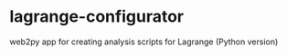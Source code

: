 lagrange-configurator
=====================

web2py app for creating analysis scripts for Lagrange (Python version)
